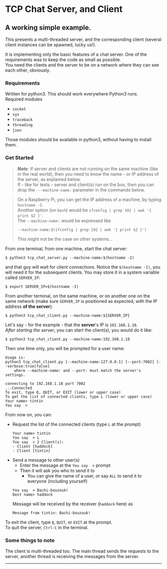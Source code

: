 # TCP Chat Server, and Client
## A working simple example.

This presents a multi-threaded server, and the corresponding client (several client instances can be spawned, lucky us!).

It is implementing only the basic features of a chat server. 
One of the requirements was to keep the code as small as possible.  
You need the clients and the server to be on a network where they can see each other, obviously.

### Requirements
Written for python3. This should work everywhere Python3 runs.  
Required modules
- `socket`
- `sys`
- `traceback`
- `threading`
- `json`

Those modules should be available in python3, without having to install them.

### Get Started
> _**Note**_: If server and clients are not running on the same machine (like in the real world),
> then you need to know the name - or IP address of the server, as explained below.  
> If - like for tests - server and client(s) run on the box, then
> you can drop the `---machine-name:` parameter in the commands below.

> On a Raspberry Pi, you can get the IP address of a machine, by typing `hostname -I`.  
> Another option (on `bash`) would be `ifconfig | grep 192 | awk '{ print $2 }'`.  
> The `--machine-name:` would be expressed like
> ```text
> --machine-name:$(ifconfig | grep 192 | awk '{ print $2 }')
> ```
> This might not be the case on other systems...

From one terminal, from one machine, start the chat server:
```text
$ python3 tcp_chat_server.py --machine-name:$(hostname -I)
```
and that guy will wait for client connections. Notice the `$(hostname -I)`, you will need it for the subsequent clients.
You may store it in a system variable called `SERVER_IP`:
```text
$ export SERVER_IP=$(hostname -I)
```

From another terminal, on the same machine, or on another one on the same network 
(make sure `SERVER_IP` is positioned as expected, with the IP address **of the server**):
```text
$ python3 tcp_chat_client.py --machine-name:${SERVER_IP}
```
Let's say - for the example - that the **server**'s IP is `192.168.1.18`.  
_After starting the server_, you can start the client(s), you would do it like:
```text
$ python3 tcp_chat_client.py --machine-name:192.168.1.18
```

Then one time only, you will be prompted for a user name:
```text
Usage is:
python3 tcp_chat_client.py [--machine-name:127.0.0.1] [--port:7002] [--verbose:true|false]
	where --machine-name: and --port: must match the server's settings.

connecting to 192.168.1.18 port 7002
...Connected
To exit, type Q, QUIT, or EXIT (lower or upper case)
To get the list of connected clients, type L (lower or upper case)
Your name> tintin
You say  > 
```
From now on, you can:
- Request the list of the connected clients (type `L` at the prompt)
  ```text
  Your name> tintin
  You say  > L
  You say  > 2 Client(s):
  - Client [haddock]
  - Client [tintin]
    ```
- Send a message to other user(s)
  - Enter the message at the `You say  >` prompt
  - Then it will ask you who to send it to
    - You can give the name of a user, or say `ALL` to send it to everyone (including yourself)
  ```text
  You say  > Bachi-bouzouk!
  Dest name> haddock
  ```
  Message will be received by the receiver (`haddock` here) as
  ```text
  Message from tintin: Bachi-bouzouk!
  ```
To exit the client, type `Q`, `QUIT`, or `EXIT` at the prompt.  
To quit the server, `Ctrl-C` in the terminal.

### Some things to note
The client is multi-threaded too. The main thread sends the requests to the server,
another thread is receiving the messages from the server.

--- 
